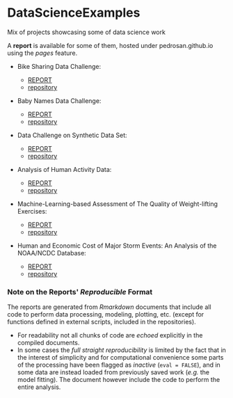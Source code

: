 # DataScienceExamples

Mix of projects showcasing some of data science work

A __report__ is available for some of them, hosted under pedrosan.github.io using the _pages_ feature.

* Bike Sharing Data Challenge:
  * [REPORT](http://pedrosan.github.io/DataScienceExamples/Bike_Sharing/)
  * [repository](https://github.com/pedrosan/DataScienceExamples/tree/master/Bike_Sharing)

* Baby Names Data Challenge:
  * [REPORT](http://pedrosan.github.io/DataScienceExamples/Baby_Names/)
  * [repository](https://github.com/pedrosan/DataScienceExamples/tree/master/Baby_Names)

* Data Challenge on Synthetic Data Set:
  * [REPORT](http://pedrosan.github.io/DataScienceExamples/Synthetic_Data/)
  * [repository](https://github.com/pedrosan/DataScienceExamples/tree/master/Synthetic_Data)


* Analysis of Human Activity Data:
  * [REPORT](http://pedrosan.github.io/DataScienceExamples/Human_Activity_1/)
  * [repository](https://github.com/pedrosan/DataScienceExamples/tree/master/Human_Activity_1)

* Machine-Learning-based Assessment of The Quality of Weight-lifting Exercises:
  * [REPORT](http://pedrosan.github.io/DataScienceExamples/Human_Activity_2/)
  * [repository](https://github.com/pedrosan/DataScienceExamples/tree/master/Human_Activity_2)

* Human and Economic Cost of Major Storm Events: An Analysis of the NOAA/NCDC Database:
  * [REPORT](http://pedrosan.github.io/DataScienceExamples/Impact_of_Major_Storm_Events/)
  * [repository](https://github.com/pedrosan/DataScienceExamples/tree/master/Impact_of_Major_Storm_Events)


### Note on the Reports' _Reproducible_ Format

The reports are generated from _Rmarkdown_ documents that include all code to perform
data processing, modeling, plotting, etc. (except for functions defined in external scripts, 
included in the repositories).

* For readability not all chunks of code are _echoed_ explicitly in the compiled documents.
* In some cases the _full straight reproducibility_ is limited by the fact that in the interest of simplicity
and for computational convenience some parts of the processing have been flagged as _inactive_ 
(`eval = FALSE`), and in some data are instead loaded from previously saved work (_e.g._ the model fitting). 
The document however include the code to perform the entire analysis.


